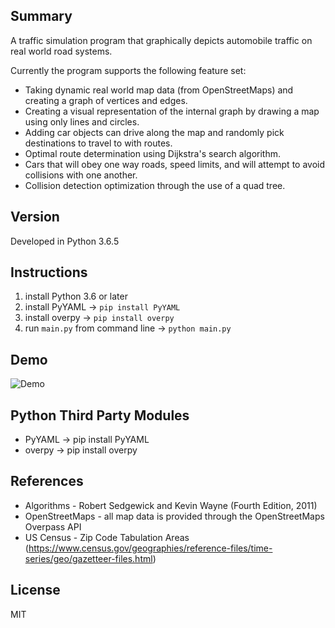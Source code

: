 ## Summary

A traffic simulation program that graphically depicts automobile traffic on real world road systems. 

Currently the program supports the following feature set:
- Taking dynamic real world map data (from OpenStreetMaps) and creating a graph of vertices and edges.
- Creating a visual representation of the internal graph by drawing a map using only lines and circles.
- Adding car objects can drive along the map and randomly pick destinations to travel to with routes.
- Optimal route determination using Dijkstra's search algorithm.
- Cars that will obey one way roads, speed limits, and will attempt to avoid collisions with one another. 
- Collision detection optimization through the use of a quad tree.

## Version

Developed in Python 3.6.5

## Instructions
1) install Python 3.6 or later
2) install PyYAML -> `pip install PyYAML`
3) install overpy -> `pip install overpy`
4) run `main.py` from command line -> `python main.py`

## Demo
![Demo](https://github.com/andrewlavaia/Traffic-Simulation/blob/master/demo.gif?raw=true)

## Python Third Party Modules

- PyYAML -> pip install PyYAML
- overpy -> pip install overpy

## References

- Algorithms - Robert Sedgewick and Kevin Wayne (Fourth Edition, 2011)
- OpenStreetMaps - all map data is provided through the OpenStreetMaps Overpass API
- US Census - Zip Code Tabulation Areas (https://www.census.gov/geographies/reference-files/time-series/geo/gazetteer-files.html)

## License

MIT 